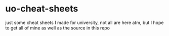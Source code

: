 # uo-cheat-sheets
just some cheat sheets I made for university, not all are here atm, but I hope to get all of mine as well as the source in this repo
